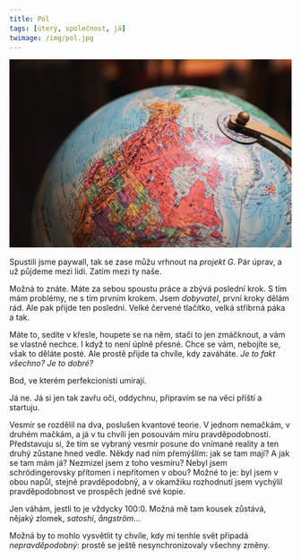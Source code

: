 ```yaml
---
title: Pól
tags: [úterý, společnost, já]
twimage: /img/pol.jpg
---
```


![cover](/img/pol.jpg)

Spustili jsme paywall, tak se zase můžu vrhnout na _projekt G_. Pár úprav, a už půjdeme mezi lidi. Zatím mezi ty naše.

Možná to znáte. Máte za sebou spoustu práce a zbývá poslední krok. S tím mám problémy, ne s tím prvním krokem. Jsem _dobyvatel_, první kroky dělám rád. Ale pak přijde ten poslední. Velké červené tlačítko, velká stříbrná páka a tak.

Máte to, sedíte v křesle, houpete se na něm, stačí to jen zmáčknout, a vám se vlastně nechce. I když to není úplně přesné. Chce se vám, nebojíte se, však to děláte posté. Ale prostě přijde ta chvíle, kdy zaváháte. _Je to fakt všechno? Je to dobré?_

Bod, ve kterém perfekcionisti umírají.

Já ne. Já si jen tak zavřu oči, oddychnu, připravím se na věci příští a startuju.

Vesmír se rozdělil na dva, poslušen kvantové teorie. V jednom nemačkám, v druhém mačkám, a já v tu chvíli jen posouvám míru pravděpodobnosti. Představuju si, že tím se vybraný vesmír posune do vnímané reality a ten druhý zůstane hned vedle. Někdy nad ním přemýšlím: jak se tam mají? A jak se tam mám já? Nezmizel jsem z toho vesmíru? Nebyl jsem schrödingerovsky přítomen i nepřítomen v obou? Možné to je: byl jsem v obou napůl, stejně pravděpodobný, a v okamžiku rozhodnutí jsem vychýlil pravděpodobnost ve prospěch jedné své kopie.

Jen váhám, jestli to je vždycky 100:0. Možná mě tam kousek zůstává, nějaký zlomek, _satoshi_, _ångström_...

Možná by to mohlo vysvětlit ty chvíle, kdy mi tenhle svět připadá _nepravděpodobný_: prostě se ještě nesynchronizovaly všechny změny.